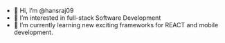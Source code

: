 - 👋 Hi, I’m @hansraj09
- 👀 I’m interested in full-stack Software Development
- 🌱 I’m currently learning new exciting frameworks for REACT and mobile development.

<!---
hansraj09/hansraj09 is a ✨ special ✨ repository because its `README.md` (this file) appears on your GitHub profile.
You can click the Preview link to take a look at your changes.
--->
